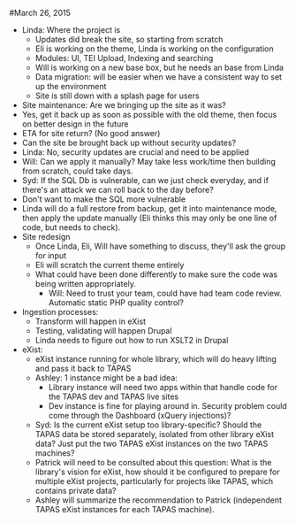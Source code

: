 #March 26, 2015
* Linda: Where the project is
  * Updates did break the site, so starting from scratch
  * Eli is working on the theme, Linda is working on the configuration
  * Modules: UI, TEI Upload, Indexing and searching
  * Will is working on a new base box, but he needs an base from Linda
  * Data migration: will be easier when we have a consistent way to set up the environment
  * Site is still down with a splash page for users
 * Site maintenance: Are we bringing up the site as it was?
  * Yes, get it back up as soon as possible with the old theme, then focus on better design in the future
  * ETA for site return? (No good answer)
  * Can the site be brought back up without security updates?
  * Linda: No, security updates are crucial and need to be applied
  * Will: Can we apply it manually? May take less work/time then building from scratch, could take days.
  * Syd: If the SQL Db is vulnerable, can we just check everyday, and if there's an attack we can roll back to the day before?
  * Don't want to make the SQL more vulnerable
  * Linda will do a full restore from backup, get it into maintenance mode, then apply the update manually (Eli thinks this may only be one line of code, but needs to check).
* Site redesign
  * Once Linda, Eli, Will have something to discuss, they'll ask the group for input
  * Eli will scratch the current theme entirely
  * What could have been done differently to make sure the code was being written appropriately.
    * Will: Need to trust your team, could have had team code review. Automatic static PHP quality control?
* Ingestion processes:
  * Transform will happen in eXist
  * Testing, validating will happen Drupal
  * Linda needs to figure out how to run XSLT2 in Drupal
* eXist:
  * eXist instance running for whole library, which will do heavy lifting and pass it back to TAPAS
  * Ashley: 1 instance might be a bad idea:
    * Library instance will need two apps within that handle code for the TAPAS dev and TAPAS live sites
    * Dev instance is fine for playing around in. Security problem could come through the Dashboard (xQuery injections)?
  * Syd: Is the current eXist setup too library-specific? Should the TAPAS data be stored separately, isolated from other library eXist data? Just put the two TAPAS eXist instances on the two TAPAS machines?
  * Patrick will need to be consulted about this question: What is the library's vision for eXist, how should it be configured to prepare for multiple eXist projects, particularly for projects like TAPAS, which contains private data?  
  * Ashley will summarize the recommendation to Patrick (independent TAPAS eXist instances for each TAPAS machine).
